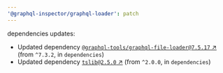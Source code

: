 ```yaml
---
'@graphql-inspector/graphql-loader': patch
---
```

dependencies updates:
  - Updated dependency [`@graphql-tools/graphql-file-loader@7.5.17`
    ↗︎](https://www.npmjs.com/package/@graphql-tools/graphql-file-loader/v/7.5.17) (from `^7.3.2`,
    in `dependencies`)
  - Updated dependency [`tslib@2.5.0` ↗︎](https://www.npmjs.com/package/tslib/v/2.5.0) (from
    `^2.0.0`, in `dependencies`)
